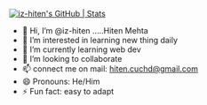 [![iz-hiten's GitHub | Stats](https://stats.quine.sh/iz-hiten/github?theme=dark)](https://quine.sh?utm_source=widgets&utm_campaign=iz-hiten)
- 👋 Hi, I’m  @iz-hiten .....Hiten Mehta
- 👀 I’m interested in learning new thing daily
- 🌱 I’m currently learning web dev
- 💞️ I’m looking to collaborate 
- 📫 connect me on mail: hiten.cuchd@gmail.com
- 😄 Pronouns: He/Him
- ⚡ Fun fact: easy to adapt

<!---
iz-hiten/iz-hiten is a ✨ special ✨ repository because its `README.md` (this file) appears on your GitHub profile.
You can click the Preview link to take a look at your changes.
--->

